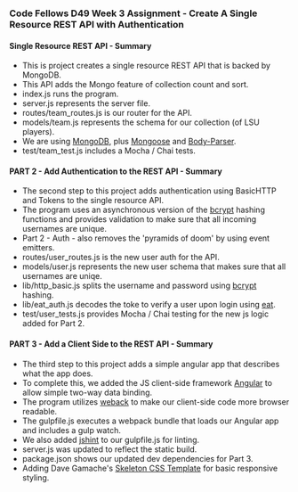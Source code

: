### Code Fellows D49 Week 3 Assignment - Create A Single Resource REST API with Authentication

#### Single Resource REST API - Summary
+ This is project creates a single resource REST API that is backed by MongoDB.
+ This API adds the Mongo feature of collection count and sort.
+ index.js runs the program.
+ server.js represents the server file.
+ routes/team_routes.js is our router for the API.
+ models/team.js represents the schema for our collection (of LSU players).
+ We are using [MongoDB](https://www.mongodb.org/), plus [Mongoose](http://mongoosejs.com/) and [Body-Parser](https://www.npmjs.com/package/body-parser).
+ test/team_test.js includes a Mocha / Chai tests.

#### PART 2 - Add Authentication to the REST API - Summary
+ The second step to this project adds authentication using BasicHTTP and Tokens to the single resource API.
+ The program uses an asynchronous version of the [bcrypt](https://www.npmjs.com/package/bcrypt) hashing functions and provides validation to make sure that all incoming usernames are unique.
+ Part 2 - Auth - also removes the 'pyramids of doom' by using event emitters.
+ routes/user_routes.js is the new user auth for the API.
+ models/user.js represents the new user schema that makes sure that all usernames are uniqe.
+ lib/http_basic.js splits the username and password using [bcrypt](https://www.npmjs.com/package/bcrypt) hashing.
+ lib/eat_auth.js decodes the toke to verify a user upon login using [eat](https://www.npmjs.com/package/eat).
+ test/user_tests.js provides Mocha / Chai testing for the new js logic added for Part 2.

#### PART 3 - Add a Client Side to the REST API - Summary
+ The third step to this project adds a simple angular app that describes what the app does.
+ To complete this, we added the JS client-side framework [Angular](https://angularjs.org/) to allow simple two-way data binding.
+ The program utilizes [weback](https://webpack.github.io/docs/what-is-webpack.html) to make our client-side code more browser readable.
+ The gulpfile.js executes a webpack bundle that loads our Angular app and includes a gulp watch.
+ We also added [jshint](http://jshint.com/) to our gulpfile.js for linting.
+ server.js was updated to reflect the static build.
+ package.json shows our updated dev dependencies for Part 3.
+ Adding Dave Gamache's [Skeleton CSS Template](http://getskeleton.com/) for basic responsive styling.
